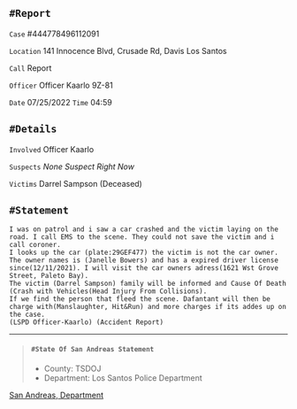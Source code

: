 `#Report`
---
`Case` #444778496112091

`Location` 141 Innocence Blvd, Crusade Rd, Davis Los Santos

`Call` Report

`Officer` Officer Kaarlo 9Z-81

`Date` 07/25/2022 `Time` 04:59

`#Details`
---
`Involved` Officer Kaarlo

`Suspects` *None Suspect Right Now*

`Victims` Darrel Sampson (Deceased)

`#Statement`
---
```
I was on patrol and i saw a car crashed and the victim laying on the road. I call EMS to the scene. They could not save the victim and i call coroner. 
I looks up the car (plate:29GEF477) the victim is not the car owner. 
The owner names is (Janelle Bowers) and has a expired driver license since(12/11/2021). I will visit the car owners adress(1621 Wst Grove Street, Paleto Bay). 
The victim (Darrel Sampson) family will be informed and Cause Of Death (Crash with Vehicles(Head Injury From Collisions). 
If we find the person that fleed the scene. Dafantant will then be charge with(Manslaughter, Hit&Run) and more charges if its addes up on the case.
(LSPD Officer-Kaarlo) (Accident Report)
```
----
> #### `#State Of San Andreas Statement`
>
> - County: TSDOJ
> - Department: Los Santos Police Department
> 

[San Andreas, Department](none)

